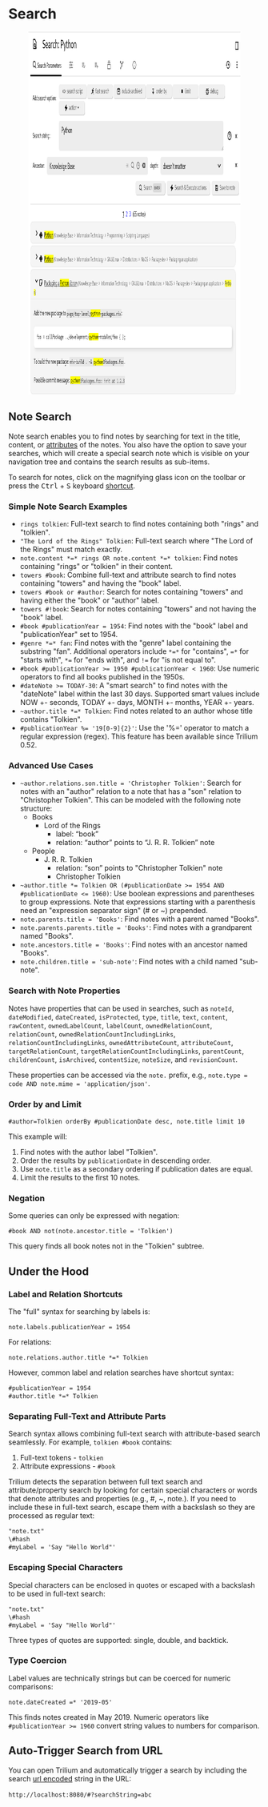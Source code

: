 # Search
<figure class="image"><img style="aspect-ratio:987/725;" src="Search_image.png" width="987" height="725"></figure>

## Note Search

Note search enables you to find notes by searching for text in the title, content, or [attributes](../../Advanced%20Usage/Attributes.md) of the notes. You also have the option to save your searches, which will create a special search note which is visible on your navigation tree and contains the search results as sub-items.

To search for notes, click on the magnifying glass icon on the toolbar or press the <kbd>Ctrl</kbd> + <kbd>S</kbd> keyboard [shortcut](../Keyboard%20Shortcuts.md).

### Simple Note Search Examples

*   `rings tolkien`: Full-text search to find notes containing both "rings" and "tolkien".
*   `"The Lord of the Rings" Tolkien`: Full-text search where "The Lord of the Rings" must match exactly.
*   `note.content *=* rings OR note.content *=* tolkien`: Find notes containing "rings" or "tolkien" in their content.
*   `towers #book`: Combine full-text and attribute search to find notes containing "towers" and having the "book" label.
*   `towers #book or #author`: Search for notes containing "towers" and having either the "book" or "author" label.
*   `towers #!book`: Search for notes containing "towers" and not having the "book" label.
*   `#book #publicationYear = 1954`: Find notes with the "book" label and "publicationYear" set to 1954.
*   `#genre *=* fan`: Find notes with the "genre" label containing the substring "fan". Additional operators include `*=*` for "contains", `=*` for "starts with", `*=` for "ends with", and `!=` for "is not equal to".
*   `#book #publicationYear >= 1950 #publicationYear < 1960`: Use numeric operators to find all books published in the 1950s.
*   `#dateNote >= TODAY-30`: A "smart search" to find notes with the "dateNote" label within the last 30 days. Supported smart values include NOW +- seconds, TODAY +- days, MONTH +- months, YEAR +- years.
*   `~author.title *=* Tolkien`: Find notes related to an author whose title contains "Tolkien".
*   `#publicationYear %= '19[0-9]{2}'`: Use the '%=' operator to match a regular expression (regex). This feature has been available since Trilium 0.52.

### Advanced Use Cases

*   `~author.relations.son.title = 'Christopher Tolkien'`: Search for notes with an "author" relation to a note that has a "son" relation to "Christopher Tolkien". This can be modeled with the following note structure:
    *   Books
        *   Lord of the Rings
            *   label: “book”
            *   relation: “author” points to “J. R. R. Tolkien” note
    *   People
        *   J. R. R. Tolkien
            *   relation: “son” points to "Christopher Tolkien" note
            *   Christopher Tolkien
*   `~author.title *= Tolkien OR (#publicationDate >= 1954 AND #publicationDate <= 1960)`: Use boolean expressions and parentheses to group expressions. Note that expressions starting with a parenthesis need an "expression separator sign" (# or ~) prepended.
*   `note.parents.title = 'Books'`: Find notes with a parent named "Books".
*   `note.parents.parents.title = 'Books'`: Find notes with a grandparent named "Books".
*   `note.ancestors.title = 'Books'`: Find notes with an ancestor named "Books".
*   `note.children.title = 'sub-note'`: Find notes with a child named "sub-note".

### Search with Note Properties

Notes have properties that can be used in searches, such as `noteId`, `dateModified`, `dateCreated`, `isProtected`, `type`, `title`, `text`, `content`, `rawContent`, `ownedLabelCount`, `labelCount`, `ownedRelationCount`, `relationCount`, `ownedRelationCountIncludingLinks`, `relationCountIncludingLinks`, `ownedAttributeCount`, `attributeCount`, `targetRelationCount`, `targetRelationCountIncludingLinks`, `parentCount`, `childrenCount`, `isArchived`, `contentSize`, `noteSize`, and `revisionCount`.

These properties can be accessed via the `note.` prefix, e.g., `note.type = code AND note.mime = 'application/json'`.

### Order by and Limit

```
#author=Tolkien orderBy #publicationDate desc, note.title limit 10
```

This example will:

1.  Find notes with the author label "Tolkien".
2.  Order the results by `publicationDate` in descending order.
3.  Use `note.title` as a secondary ordering if publication dates are equal.
4.  Limit the results to the first 10 notes.

### Negation

Some queries can only be expressed with negation:

```
#book AND not(note.ancestor.title = 'Tolkien')
```

This query finds all book notes not in the "Tolkien" subtree.

## Under the Hood

### Label and Relation Shortcuts

The "full" syntax for searching by labels is:

```
note.labels.publicationYear = 1954
```

For relations:

```
note.relations.author.title *=* Tolkien
```

However, common label and relation searches have shortcut syntax:

```
#publicationYear = 1954
#author.title *=* Tolkien
```

### Separating Full-Text and Attribute Parts

Search syntax allows combining full-text search with attribute-based search seamlessly. For example, `tolkien #book` contains:

1.  Full-text tokens - `tolkien`
2.  Attribute expressions - `#book`

Trilium detects the separation between full text search and attribute/property search by looking for certain special characters or words that denote attributes and properties (e.g., #, ~, note.). If you need to include these in full-text search, escape them with a backslash so they are processed as regular text:

```
"note.txt" 
\#hash 
#myLabel = 'Say "Hello World"'
```

### Escaping Special Characters

Special characters can be enclosed in quotes or escaped with a backslash to be used in full-text search:

```
"note.txt"
\#hash
#myLabel = 'Say "Hello World"'
```

Three types of quotes are supported: single, double, and backtick.

### Type Coercion

Label values are technically strings but can be coerced for numeric comparisons:

```
note.dateCreated =* '2019-05'
```

This finds notes created in May 2019. Numeric operators like `#publicationYear >= 1960` convert string values to numbers for comparison.

## Auto-Trigger Search from URL

You can open Trilium and automatically trigger a search by including the search [url encoded](https://meyerweb.com/eric/tools/dencoder/) string in the URL:

`http://localhost:8080/#?searchString=abc`